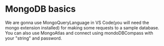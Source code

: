 # MongoDB basics

We are gonna use MongoQueryLanguage in VS Code(you will need the mongo extension installed) for making some requests to a sample database. You can also use MongoAtlas and connect using mondoDBCompass with your "string" and password.